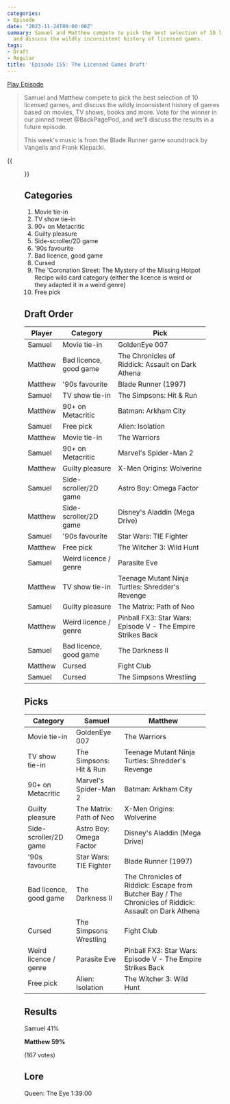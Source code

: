 ```yaml
---
categories:
- Episode
date: "2023-11-24T09:00:00Z"
summary: Samuel and Matthew compete to pick the best selection of 10 licensed games,
  and discuss the wildly inconsistent history of licensed games.
tags:
- Draft
- Regular
title: 'Episode 155: The Licensed Games Draft'
---
```


[Play Episode](https://www.patreon.com/posts/episode-155-93430601)
> Samuel and Matthew compete to pick the best selection of 10 licensed games, and discuss the wildly inconsistent history of games based on movies, TV shows, books and more. Vote for the winner in our pinned tweet @BackPagePod, and we'll discuss the results in a future episode.
> 
> This week's music is from the Blade Runner game soundtrack by Vangelis and Frank Klepacki.

{{<figure 
    src="/assets/images/queen-the-eye.jpeg" 
    alt="Queen The Eye" >}}

## Categories

1. Movie tie-in
2. TV show tie-in
3. 90+ on Metacritic
4. Guilty pleasure
5. Side-scroller/2D game
6. '90s favourite
7. Bad licence, good game
8. Cursed
9. The 'Coronation Street: The Mystery of the Missing Hotpot Recipe wild card category (either the licence is weird or they adapted it in a weird genre)
10. Free pick

## Draft Order

| Player  | Category  | Pick                                           |
|-----------|-----|------------------------------------------------|
|Samuel |  Movie tie-in | GoldenEye 007   |
|Matthew | Bad licence, good game |  The Chronicles of Riddick: Assault on Dark Athena |
|Matthew | '90s favourite | Blade Runner (1997)  |
|Samuel | TV show tie-in   | The Simpsons: Hit & Run  |
|Matthew | 90+ on Metacritic  | Batman: Arkham City   |
|Samuel |  Free pick  |  Alien: Isolation |
|Matthew | Movie tie-in  |  The Warriors |
|Samuel | 90+ on Metacritic   | Marvel's Spider-Man 2  |
|Matthew | Guilty pleasure  | X-Men Origins: Wolverine  |
|Samuel |  Side-scroller/2D game  | Astro Boy: Omega Factor   |
|Matthew | Side-scroller/2D game |  Disney's Aladdin (Mega Drive)  |
|Samuel |  '90s favourite  | Star Wars: TIE Fighter   |
|Matthew | Free pick  |  The Witcher 3: Wild Hunt  |
|Samuel |  Weird licence / genre  |  Parasite Eve  |
|Matthew | TV show tie-in  |  Teenage Mutant Ninja Turtles: Shredder's Revenge  |
|Samuel | Guilty pleasure   | The Matrix: Path of Neo  |
|Matthew | Weird licence / genre |  Pinball FX3: Star Wars: Episode V - The Empire Strikes Back  |
|Samuel | Bad licence, good game   |  The Darkness II  |
|Matthew | Cursed  |  Fight Club  |
|Samuel | Cursed  |  The Simpsons Wrestling  |

## Picks

| Category         | Samuel                             | Matthew                         |
|------------------|------------------------------------|---------------------------------|
| Movie tie-in | GoldenEye 007  |   The Warriors   |
| TV show tie-in  | The Simpsons: Hit & Run  |  Teenage Mutant Ninja Turtles: Shredder's Revenge |
|  90+ on Metacritic | Marvel's Spider-Man 2  | Batman: Arkham City |
| Guilty pleasure  | The Matrix: Path of Neo  | X-Men Origins: Wolverine  |
| Side-scroller/2D game  |  Astro Boy: Omega Factor | Disney's Aladdin (Mega Drive)  |
| '90s favourite  | Star Wars: TIE Fighter  | Blade Runner (1997)  |
| Bad licence, good game  | The Darkness II | The Chronicles of Riddick: Escape from Butcher Bay / The Chronicles of Riddick: Assault on Dark Athena |
|  Cursed |  The Simpsons Wrestling | Fight Club  |
|  Weird licence / genre |  Parasite Eve | Pinball FX3: Star Wars: Episode V - The Empire Strikes Back  |
| Free pick  |  Alien: Isolation | The Witcher 3: Wild Hunt  |

## Results

Samuel 41%

**Matthew 59%**

(167 votes)


## Lore

Queen: The Eye 1:39:00